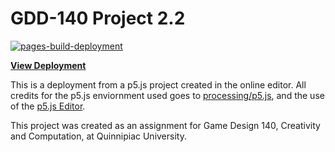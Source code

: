 # GDD-140 Project 2.2

[![pages-build-deployment](https://github.com/LittleTealeaf/GDD-140-Project-2.2/actions/workflows/pages/pages-build-deployment/badge.svg)](https://github.com/LittleTealeaf/GDD-140-Project-2.2/actions/workflows/pages/pages-build-deployment)

[**View Deployment**](https://littletealeaf.github.io/GDD-140-Project-2.2/)

This is a deployment from a p5.js project created in the online editor. All credits for the p5.js enviornment used goes to [processing/p5.js](https://github.com/processing/p5.js), and the use of the [p5.js Editor](https://editor.p5js.org/).

This project was created as an assignment for Game Design 140, Creativity and Computation, at Quinnipiac University.
